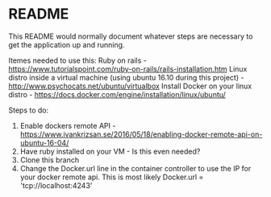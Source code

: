 # README

This README would normally document whatever steps are necessary to get the
application up and running.

Itemes needed to use this:
Ruby on rails - https://www.tutorialspoint.com/ruby-on-rails/rails-installation.htm
Linux distro inside a virtual machine (using ubuntu 16.10 during this project) - http://www.psychocats.net/ubuntu/virtualbox
Install Docker on your linux distro - https://docs.docker.com/engine/installation/linux/ubuntu/

Steps to do:
1. Enable dockers remote API - https://www.ivankrizsan.se/2016/05/18/enabling-docker-remote-api-on-ubuntu-16-04/
2. Have ruby installed on your VM - Is this even needed?
3. Clone this branch
4. Change the Docker.url line in the container controller to use the IP for your docker remote api. This is most likely Docker.url = 'tcp://localhost:4243' 

